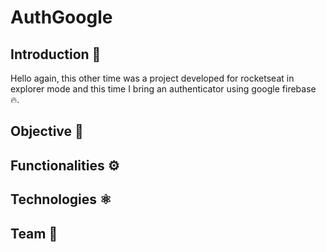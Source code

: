 # AuthGoogle


## Introduction 🚀
Hello again, this other time was a project developed for rocketseat in explorer mode and this time I bring an authenticator using google firebase 🔥.
## Objective 🥤
## Functionalities ⚙️
## Technologies ⚛️

## Team 💜

